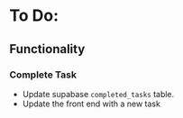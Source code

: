 # To Do:

## Functionality

### Complete Task
- Update supabase `completed_tasks` table.
- Update the front end with a new task